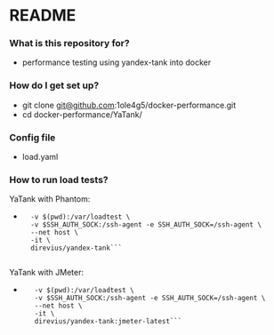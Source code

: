 # README #


### What is this repository for? ###

* performance testing using yandex-tank into docker

### How do I get set up? ###

* git clone git@github.com:1ole4g5/docker-performance.git
* cd docker-performance/YaTank/

### Config file ###
* load.yaml

### How to run load tests? ###
YaTank with Phantom:

* ```docker run \
    -v $(pwd):/var/loadtest \
    -v $SSH_AUTH_SOCK:/ssh-agent -e SSH_AUTH_SOCK=/ssh-agent \
    --net host \
    -it \
    direvius/yandex-tank```
    
YaTank with JMeter:

* ```docker run \
     -v $(pwd):/var/loadtest \
     -v $SSH_AUTH_SOCK:/ssh-agent -e SSH_AUTH_SOCK=/ssh-agent \
     --net host \
     -it \
     direvius/yandex-tank:jmeter-latest```
